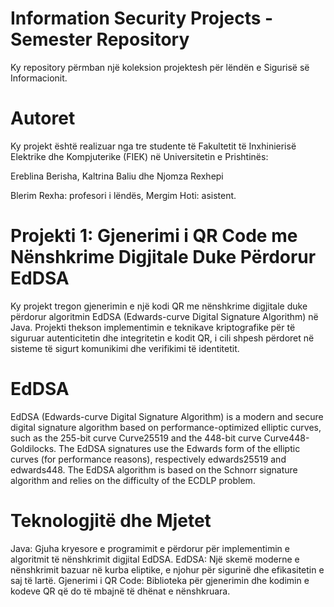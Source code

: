 # Information Security Projects - Semester Repository

Ky repository përmban një koleksion projektesh për lëndën e Sigurisë së Informacionit.

# Autoret
Ky projekt është realizuar nga tre studente të Fakultetit të Inxhinierisë Elektrike dhe Kompjuterike (FIEK) në Universitetin e Prishtinës:

Ereblina Berisha, 
Kaltrina Baliu dhe
Njomza Rexhepi

Blerim Rexha:  profesori i lëndës,
Mergim Hoti: asistent.

# Projekti 1: Gjenerimi i QR Code me Nënshkrime Digjitale Duke Përdorur EdDSA


Ky projekt tregon gjenerimin e një kodi QR me nënshkrime digjitale duke përdorur algoritmin EdDSA (Edwards-curve Digital Signature Algorithm) në Java. Projekti thekson implementimin e teknikave kriptografike për të siguruar autenticitetin dhe integritetin e kodit QR, i cili shpesh përdoret në sisteme të sigurt komunikimi dhe verifikimi të identitetit.

# EdDSA
EdDSA (Edwards-curve Digital Signature Algorithm) is a modern and secure digital signature algorithm based on performance-optimized elliptic curves, such as the 255-bit curve Curve25519 and the 448-bit curve Curve448-Goldilocks. The EdDSA signatures use the Edwards form of the elliptic curves (for performance reasons), respectively edwards25519 and edwards448. The EdDSA algorithm is based on the Schnorr signature algorithm and relies on the difficulty of the ECDLP problem.



# Teknologjitë dhe Mjetet
Java: Gjuha kryesore e programimit e përdorur për implementimin e algoritmit të nënshkrimit digjital EdDSA.
EdDSA: Një skemë moderne e nënshkrimit bazuar në kurba eliptike, e njohur për sigurinë dhe efikasitetin e saj të lartë.
Gjenerimi i QR Code: Biblioteka për gjenerimin dhe kodimin e kodeve QR që do të mbajnë të dhënat e nënshkruara.


